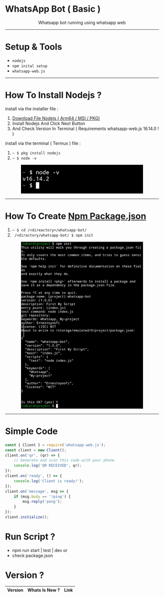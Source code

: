 # WhatsApp Bot ( Basic )

<p align="center">
   Whatsapp bot running using whatsapp web

------
# Setup & Tools

- `nodejs`
- `npm inital setup`
- `whatsapp-web.js`

-----
# How To Install Nodejs ?

install via the installer file :
1. [Download File Nodejs ( Arm64 / MSI / PKG)](https://nodejs.org/download/ "Download File")
2. Install Nodejs And Click Next Button
3. And Check Version In Terminal ( Requirements whatsapp-web.js 16.14.0 ! )

install via the terminal ( Termux ) file :
1. `` ~ $ pkg install nodejs ``
2. `` ~ $ node -v ``
<p align="center">
   <img src="/file/terminal.png" width="400px">

-----
# How To Create [Npm Package.json](https://docs.npmjs.com/cli/v8/commands/npm-init)

1. `` ~ $ cd /<direactory>/whatsapp-bot/ ``
2. `` /<diractory/whatsapp-bot/ $ npm init``

<p align="center">
    <img src="/file/terminal-1.png" width="400px">

-----
# Simple Code

```js
const { Client } = require('whatsapp-web.js');
const client = new Client();
client.on('qr', (qr) => {
    // Generate and scan this code with your phone
    console.log('QR RECEIVED', qr);
});
client.on('ready', () => {
    console.log('Client is ready!');
});
client.on('message', msg => {
    if (msg.body == '!ping') {
        msg.reply('pong');
    }
});
client.initialize();
```

# Run Script ?
- npm run start | test | dev
or
- check package.json

# Version ?
    
| Version | Whats Is New ? | Link |
|----|----|---|
